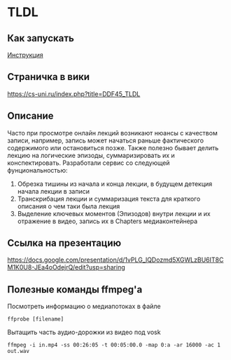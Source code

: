 # TLDL
## Как запускать
[Инструкция](tldl-back/README.md)

## Страничка в вики
https://cs-uni.ru/index.php?title=DDF45_TLDL

## Описание 
Часто при просмотре онлайн лекций возникают нюансы с качеством записи, например, запись может начаться раньше фактического содержимого или остановиться позже. Также полезно бывает делить лекцию на логические эпизоды, суммаризировать их и конспектировать. Разработали сервис со следующей фунциональностью:

1. Обрезка тишины из начала и конца лекции, в будущем детекция начала лекции в записи
2. Транскрибация лекции и суммаризация текста для краткого описания о чем таки была лекция
3. Выделение ключевых моментов (Эпизодов) внутри лекции и их отражение в видео, запись их в Chapters медиаконтейнера 

## Ссылка на презентацию
https://docs.google.com/presentation/d/1vPLG_lQDozmd5XGWLzBU6IT8CM1K0U8-JEa4oOdejrQ/edit?usp=sharing

## Полезные команды ffmpeg'а

Посмотреть информацию о медиапотоках в файле
```shell
ffprobe [filename]
```

Вытащить часть аудио-дорожки из видео под vosk
```shell
ffmpeg -i in.mp4 -ss 00:26:05 -t 00:05:00.0 -map 0:a -ar 16000 -ac 1 out.wav
```
